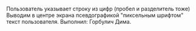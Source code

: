 Пользователь указывает строку из цифр (пробел и разделитель тоже)
Выводим в центре экрана псевдографикой "пиксельным шрифтом" текст пользователя. 
Выполнил: Горбулич Дима.
